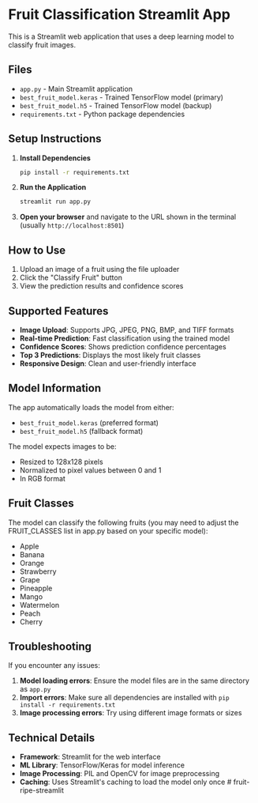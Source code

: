 # Fruit Classification Streamlit App

This is a Streamlit web application that uses a deep learning model to classify fruit images.

## Files
- `app.py` - Main Streamlit application
- `best_fruit_model.keras` - Trained TensorFlow model (primary)
- `best_fruit_model.h5` - Trained TensorFlow model (backup)
- `requirements.txt` - Python package dependencies

## Setup Instructions

1. **Install Dependencies**
   ```bash
   pip install -r requirements.txt
   ```

2. **Run the Application**
   ```bash
   streamlit run app.py
   ```

3. **Open your browser** and navigate to the URL shown in the terminal (usually `http://localhost:8501`)

## How to Use

1. Upload an image of a fruit using the file uploader
2. Click the "Classify Fruit" button
3. View the prediction results and confidence scores

## Supported Features

- **Image Upload**: Supports JPG, JPEG, PNG, BMP, and TIFF formats
- **Real-time Prediction**: Fast classification using the trained model
- **Confidence Scores**: Shows prediction confidence percentages
- **Top 3 Predictions**: Displays the most likely fruit classes
- **Responsive Design**: Clean and user-friendly interface

## Model Information

The app automatically loads the model from either:
- `best_fruit_model.keras` (preferred format)
- `best_fruit_model.h5` (fallback format)

The model expects images to be:
- Resized to 128x128 pixels
- Normalized to pixel values between 0 and 1
- In RGB format

## Fruit Classes

The model can classify the following fruits (you may need to adjust the FRUIT_CLASSES list in app.py based on your specific model):
- Apple
- Banana
- Orange
- Strawberry
- Grape
- Pineapple
- Mango
- Watermelon
- Peach
- Cherry

## Troubleshooting

If you encounter any issues:

1. **Model loading errors**: Ensure the model files are in the same directory as `app.py`
2. **Import errors**: Make sure all dependencies are installed with `pip install -r requirements.txt`
3. **Image processing errors**: Try using different image formats or sizes

## Technical Details

- **Framework**: Streamlit for the web interface
- **ML Library**: TensorFlow/Keras for model inference
- **Image Processing**: PIL and OpenCV for image preprocessing
- **Caching**: Uses Streamlit's caching to load the model only once
#   f r u i t - r i p e - s t r e a m l i t 
 
 